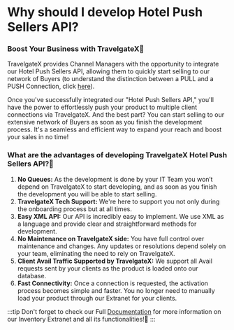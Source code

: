 ﻿---
sidebar_position: 1
---

# Why should I develop Hotel Push Sellers API?

### Boost Your Business with TravelgateX🚀
TravelgateX provides Channel Managers with the opportunity to integrate our Hotel Push Sellers API, allowing them to quickly start selling to our network of Buyers (to understand the distinction between a PULL and a PUSH Connection, click [here](https://knowledge.travelgate.com/differences-between-pull-and-push-connections)).

Once you've successfully integrated our "Hotel Push Sellers API," you'll have the power to effortlessly push your product to multiple client connections via TravelgateX. And the best part? You can start selling to our extensive network of Buyers as soon as you finish the development process. It's a seamless and efficient way to expand your reach and boost your sales in no time!

### What are the advantages of developing TravelgateX Hotel Push Sellers API?🏨
1. **No Queues:** As the development is done by your IT Team you won’t depend on TravelgateX to start developing, and as soon as you finish the development you will be able to start selling.
1. **TravelgateX Tech Support:** We're here to support you not only during the onboarding process but at all times.
1. **Easy XML API:** Our API is incredibly easy to implement. We use XML as a language and provide clear and straightforward methods for development.
1. **No Maintenance on TravelgateX side:** You have full control over maintenance and changes. Any updates or resolutions depend solely on your team, eliminating the need to rely on TravelgateX.
1. **Client Avail Traffic Supported by TravelgateX:** We support all Avail requests sent by your clients as the product is loaded onto our database.
1. **Fast Connectivity:** Once a connection is requested, the activation process becomes simple and faster. You no longer need to manually load your product through our Extranet for your clients.

:::tip
Don't forget to check our Full [Documentation](https://docs.travelgatex.com/connectiontypessellers/hotelpushsellers/) for more information on our Inventory Extranet and all its functionalities!🚀
:::
